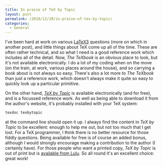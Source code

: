 ```yaml
---
title: In praise of TeX by Topic
layout: post
permalink: /2010/12/20/in-praise-of-tex-by-topic/
categories:
  - General
---
```

I've been hard at work on various [LaTeX3](https://www.latex-project.org/latex3.html) questions (more on which in another post), and little things about TeX come up all of the time. These are often rather technical, and so what I need is a good reference work which includes all of the detail. Now, _The TeXbook_ is an obvious place to look, but it's not available electronically. I do a lot of my coding when on the move (on the train, at work, various places around the house), and so carrying a book about is not always so easy. There's also a lot more to _The TeXbook_ than just a reference work, which doesn't always make it quite so easy to quickly look up a particular primitive.

On the other hand, [_TeX by Topic_](http://www.eijkhout.net/tbt/) is available electronically (and for free), and is a focussed reference work. As well as being able to download it from the author's website,  it's probably installed with your TeX system:

```bash
texdoc texbytopic
```

at the command line should open it up. I always find the content in _TeX by Topic_ to be excellent: enough to help me out, but not too much that I get lost. For a TeX programmer, I think there is no better resource for those fiddly questions. Being available for free is of course an added bonus, although I would strongly encourage making a contribution to the author (I certainly have). For those people who want a printed copy, _TeX by Topic_ is out of print but is [available from Lulu](http://www.lulu.com/product/paperback/tex-by-topic/3109468). So all round it's an excellent choice: great work!
